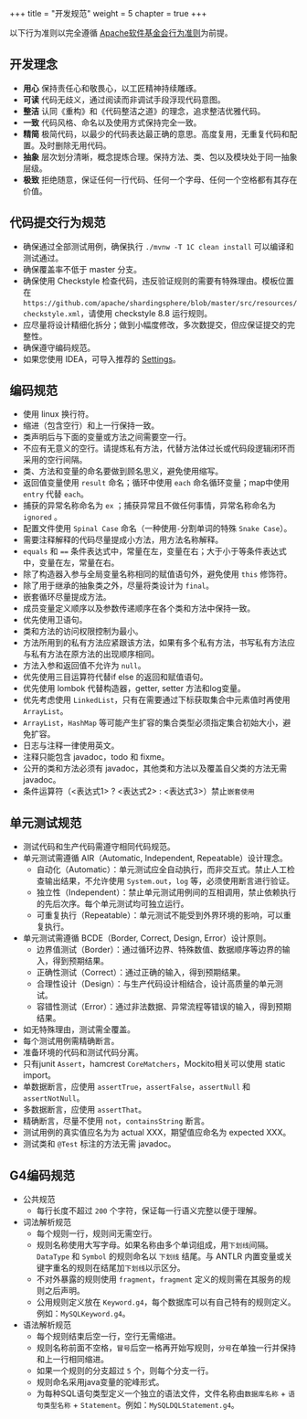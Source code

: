 +++
title = "开发规范"
weight = 5
chapter = true
+++

以下行为准则以完全遵循 [Apache软件基金会行为准则](https://www.apache.org/foundation/policies/conduct.html)为前提。

## 开发理念

 - **用心** 保持责任心和敬畏心，以工匠精神持续雕琢。
 - **可读** 代码无歧义，通过阅读而非调试手段浮现代码意图。
 - **整洁** 认同《重构》和《代码整洁之道》的理念，追求整洁优雅代码。
 - **一致** 代码风格、命名以及使用方式保持完全一致。
 - **精简** 极简代码，以最少的代码表达最正确的意思。高度复用，无重复代码和配置。及时删除无用代码。
 - **抽象** 层次划分清晰，概念提炼合理。保持方法、类、包以及模块处于同一抽象层级。
 - **极致** 拒绝随意，保证任何一行代码、任何一个字母、任何一个空格都有其存在价值。

## 代码提交行为规范

 - 确保通过全部测试用例，确保执行 `./mvnw -T 1C clean install` 可以编译和测试通过。
 - 确保覆盖率不低于 master 分支。
 - 确保使用 Checkstyle 检查代码，违反验证规则的需要有特殊理由。模板位置在`https://github.com/apache/shardingsphere/blob/master/src/resources/checkstyle.xml`，请使用 checkstyle 8.8 运行规则。
 - 应尽量将设计精细化拆分；做到小幅度修改，多次数提交，但应保证提交的完整性。
 - 确保遵守编码规范。
 - 如果您使用 IDEA，可导入推荐的 [Settings](https://shardingsphere.apache.org/community/data/shardingsphere-settings.jar)。
 
## 编码规范

 - 使用 linux 换行符。
 - 缩进（包含空行）和上一行保持一致。
 - 类声明后与下面的变量或方法之间需要空一行。
 - 不应有无意义的空行。请提炼私有方法，代替方法体过长或代码段逻辑闭环而采用的空行间隔。
 - 类、方法和变量的命名要做到顾名思义，避免使用缩写。
 - 返回值变量使用 `result` 命名；循环中使用 `each` 命名循环变量；map中使用 `entry` 代替 `each`。
 - 捕获的异常名称命名为 `ex` ；捕获异常且不做任何事情，异常名称命名为 `ignored` 。
 - 配置文件使用 `Spinal Case` 命名（一种使用`-`分割单词的特殊 `Snake Case`）。
 - 需要注释解释的代码尽量提成小方法，用方法名称解释。
 - `equals` 和 `==` 条件表达式中，常量在左，变量在右；大于小于等条件表达式中，变量在左，常量在右。
 - 除了构造器入参与全局变量名称相同的赋值语句外，避免使用 `this` 修饰符。
 - 除了用于继承的抽象类之外，尽量将类设计为 `final`。
 - 嵌套循环尽量提成方法。
 - 成员变量定义顺序以及参数传递顺序在各个类和方法中保持一致。
 - 优先使用卫语句。
 - 类和方法的访问权限控制为最小。
 - 方法所用到的私有方法应紧跟该方法，如果有多个私有方法，书写私有方法应与私有方法在原方法的出现顺序相同。
 - 方法入参和返回值不允许为 `null`。
 - 优先使用三目运算符代替if else 的返回和赋值语句。
 - 优先使用 lombok 代替构造器，getter, setter 方法和log变量。
 - 优先考虑使用 `LinkedList`，只有在需要通过下标获取集合中元素值时再使用 `ArrayList`。
 - `ArrayList`，`HashMap` 等可能产生扩容的集合类型必须指定集合初始大小，避免扩容。
 - 日志与注释一律使用英文。
 - 注释只能包含 javadoc，todo 和 fixme。
 - 公开的类和方法必须有 javadoc，其他类和方法以及覆盖自父类的方法无需 javadoc。
 - 条件运算符（<表达式1> ? <表达式2> : <表达式3>）禁止`嵌套使用`

## 单元测试规范

 - 测试代码和生产代码需遵守相同代码规范。
 - 单元测试需遵循 AIR（Automatic, Independent, Repeatable）设计理念。
   - 自动化（Automatic）：单元测试应全自动执行，而非交互式。禁止人工检查输出结果，不允许使用 `System.out`，`log` 等，必须使用断言进行验证。
   - 独立性（Independent）：禁止单元测试用例间的互相调用，禁止依赖执行的先后次序。每个单元测试均可独立运行。
   - 可重复执行（Repeatable）：单元测试不能受到外界环境的影响，可以重复执行。
 - 单元测试需遵循 BCDE（Border, Correct, Design, Error）设计原则。
   - 边界值测试（Border）：通过循环边界、特殊数值、数据顺序等边界的输入，得到预期结果。
   - 正确性测试（Correct）：通过正确的输入，得到预期结果。
   - 合理性设计（Design）：与生产代码设计相结合，设计高质量的单元测试。
   - 容错性测试（Error）：通过非法数据、异常流程等错误的输入，得到预期结果。
 - 如无特殊理由，测试需全覆盖。
 - 每个测试用例需精确断言。
 - 准备环境的代码和测试代码分离。
 - 只有junit `Assert`，hamcrest `CoreMatchers`，Mockito相关可以使用 static import。
 - 单数据断言，应使用 `assertTrue`，`assertFalse`，`assertNull` 和 `assertNotNull`。
 - 多数据断言，应使用 `assertThat`。
 - 精确断言，尽量不使用 `not`，`containsString` 断言。
 - 测试用例的真实值应名为为 actual XXX，期望值应命名为 expected XXX。
 - 测试类和 `@Test` 标注的方法无需 javadoc。

## G4编码规范
 - 公共规范
   - 每行长度不超过 `200` 个字符，保证每一行语义完整以便于理解。
 - 词法解析规范
   - 每个规则一行，规则间无需空行。
   - 规则名称使用大写字母。如果名称由多个单词组成，用`下划线`间隔。`DataType` 和 `Symbol` 的规则命名以 `下划线` 结尾。与 ANTLR 内置变量或关键字重名的规则在结尾加`下划线`以示区分。
   - 不对外暴露的规则使用 `fragment`，`fragment` 定义的规则需在其服务的规则之后声明。
   - 公用规则定义放在 `Keyword.g4`，每个数据库可以有自己特有的规则定义。例如：`MySQLKeyword.g4`。
 - 语法解析规范
   - 每个规则结束后空一行，空行无需缩进。
   - 规则名称前面不空格，`冒号`后空一格再开始写规则，`分号`在单独一行并保持和上一行相同缩进。
   - 如果一个规则的分支超过 `5` 个，则每个分支一行。
   - 规则命名采用java变量的驼峰形式。
   - 为每种SQL语句类型定义一个独立的语法文件，文件名称由`数据库名称` + `语句类型名称` + `Statement`。例如：`MySQLDQLStatement.g4`。
